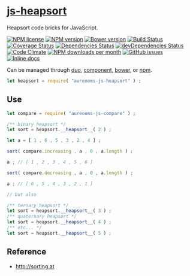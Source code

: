 [js-heapsort](http://aureooms.github.io/js-heapsort)
==

Heapsort code bricks for JavaScript.

[![NPM license](http://img.shields.io/npm/l/aureooms-js-heapsort.svg?style=flat)](https://raw.githubusercontent.com/aureooms/js-heapsort/master/LICENSE)
[![NPM version](http://img.shields.io/npm/v/aureooms-js-heapsort.svg?style=flat)](https://www.npmjs.org/package/aureooms-js-heapsort)
[![Bower version](http://img.shields.io/bower/v/aureooms-js-heapsort.svg?style=flat)](http://bower.io/search/?q=aureooms-js-heapsort)
[![Build Status](http://img.shields.io/travis/aureooms/js-heapsort.svg?style=flat)](https://travis-ci.org/aureooms/js-heapsort)
[![Coverage Status](http://img.shields.io/coveralls/aureooms/js-heapsort.svg?style=flat)](https://coveralls.io/r/aureooms/js-heapsort)
[![Dependencies Status](http://img.shields.io/david/aureooms/js-heapsort.svg?style=flat)](https://david-dm.org/aureooms/js-heapsort#info=dependencies)
[![devDependencies Status](http://img.shields.io/david/dev/aureooms/js-heapsort.svg?style=flat)](https://david-dm.org/aureooms/js-heapsort#info=devDependencies)
[![Code Climate](http://img.shields.io/codeclimate/github/aureooms/js-heapsort.svg?style=flat)](https://codeclimate.com/github/aureooms/js-heapsort)
[![NPM downloads per month](http://img.shields.io/npm/dm/aureooms-js-heapsort.svg?style=flat)](https://www.npmjs.org/package/aureooms-js-heapsort)
[![GitHub issues](http://img.shields.io/github/issues/aureooms/js-heapsort.svg?style=flat)](https://github.com/aureooms/js-heapsort/issues)
[![Inline docs](http://inch-ci.org/github/aureooms/js-heapsort.svg?branch=master&style=shields)](http://inch-ci.org/github/aureooms/js-heapsort)

Can be managed through [duo](https://github.com/duojs/duo),
[component](https://github.com/componentjs/component),
[bower](https://github.com/bower/bower), or
[npm](https://github.com/npm/npm).

```js
let heapsort = require( "aureooms-js-heapsort" ) ;
```

## Use

```js
let compare = require( "aureooms-js-compare" ) ;

/** binary heapsort */
let sort = heapsort.__heapsort__( 2 ) ;

let a = [ 1 , 6 , 5 , 3 , 2 , 4 ] ;

sort( compare.increasing , a , 0 , a.length ) ;

a ; // [ 1 , 2 , 3 , 4 , 5 , 6 ]

sort( compare.decreasing , a , 0 , a.length ) ;

a ; // [ 6 , 5 , 4 , 3 , 2 , 1 ]

// but also

/** ternary heapsort */
let sort = heapsort.__heapsort__( 3 ) ;
/** quaternary heapsort */
let sort = heapsort.__heapsort__( 4 ) ;
/** etc... */
let sort = heapsort.__heapsort__( 5 ) ;
```

## Reference

  - http://sorting.at

